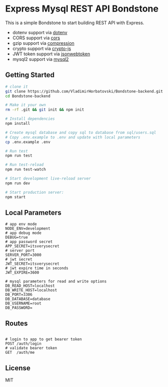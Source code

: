 Express Mysql REST API Bondstone
==================================

This is a simple Bondstone to start building REST API with Express.

- dotenv support via [dotenv](https://github.com/motdotla/dotenv)
- CORS support via [cors](https://github.com/troygoode/node-cors)
- gzip support via [compression](https://github.com/expressjs/compression)
- crypto support via [crypto-js](https://github.com/brix/crypto-js)
- JWT token support via [jsonwebtoken](https://github.com/auth0/node-jsonwebtoken)
- mysql2 support via [mysql2](https://github.com/sidorares/node-mysql2)


Getting Started
---------------

```sh
# clone it
git clone https://github.com/VladimirHorbatovski/Bondstone-backend.git
cd Bondstone-backend

# Make it your own
rm -rf .git && git init && npm init

# Install dependencies
npm install

# Create mysql database and copy sql to database from sql/users.sql
# Copy .env.example to .env and update with local parameters
cp .env.example .env

# Run test
npm run test

# Run test-reload
npm run test-watch

# Start development live-reload server
npm run dev

# Start production server:
npm start
```

Local Parameters
---------------
```
# app env mode
NODE_ENV=development
# app debug mode
DEBUG=true
# app password secret
APP_SECRET=itsverysecret
# server port
SERVER_PORT=3000
# jwt secret
JWT_SECRET=itsverysecret
# jwt expire time in seconds
JWT_EXPIRE=3600

# mysql parameters for read and write options
DB_READ_HOST=localhost
DB_WRITE_HOST=localhost
DB_PORT=3306
DB_DATABASE=database
DB_USERNAME=root
DB_PASSWORD=
```

Routes
---------------
```

# login to app to get bearer token
POST /auth/login 
# validate bearer token
GET  /auth/me
```

License
-------

MIT
